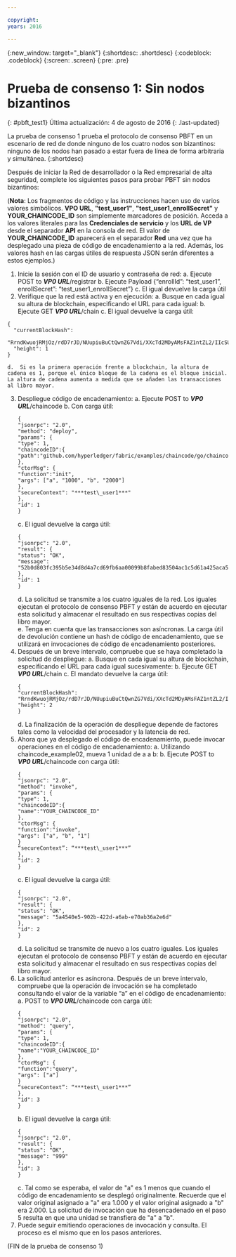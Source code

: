 ```yaml
---

copyright:
years: 2016

---
```


{:new_window: target="_blank"}
{:shortdesc: .shortdesc}
{:codeblock: .codeblock}
{:screen: .screen}
{:pre: .pre}


# Prueba de consenso 1: Sin nodos bizantinos
{: #pbft_test1}
Última actualización: 4 de agosto de 2016
{: .last-updated}

La prueba de consenso 1 prueba el protocolo de consenso PBFT en un escenario de red de donde ninguno de los cuatro nodos son bizantinos: ninguno de los nodos han pasado a estar fuera de línea de forma arbitraria y simultánea.
{:shortdesc}

Después de iniciar la Red de desarrollador o la Red empresarial de alta seguridad, complete los siguientes pasos para probar PBFT sin nodos bizantinos:

(**Nota**:  Los fragmentos de código y las instrucciones hacen uso de varios valores simbólicos.  **VPO URL**, **"test_user1"**, **"test_user1_enrollSecret"** y **YOUR_CHAINCODE_ID** son simplemente marcadores de posición.  Acceda a los valores literales para las **Credenciales de servicio** y los **URL de VP** desde el separador **API** en la consola de red.  El valor de **YOUR_CHAINCODE_ID** aparecerá en el separador **Red** una vez que ha desplegado una pieza de código de encadenamiento a la red.  Además, los valores hash en las cargas útiles de respuesta JSON serán diferentes a estos ejemplos.)

1.	Inicie la sesión con el ID de usuario y contraseña de red:
    a.  Ejecute POST to ***VP0 URL***/registrar
    b.	Ejecute Payload {“enrollId”: “test_user1”, enrollSecret”: “test_user1_enrollSecret”}      c.	El igual devuelve la carga útil
2.	Verifique que la red está activa y en ejecución:
    a.	Busque en cada igual su altura de blockchain, especificando el URL para cada igual:
    b.  Ejecute GET ***VP0 URL***/chain
    c.  El igual devuelve la carga útil:
   ```
   {
     "currentBlockHash":
     "RrndKwuojRMjOz/rdD7rJD/NUupiuBuCtQwnZG7Vdi/XXcTd2MDyAMsFAZ1ntZL2/IIcSUeatIZAKS6ss7fEvg==",
     "height": 1
   }
   ```
    d.	Si es la primera operación frente a blockchain, la altura de cadena es 1, porque el único bloque de la cadena es el bloque inicial. La altura de cadena aumenta a medida que se añaden las transacciones al libro mayor.
3.	Despliegue código de encadenamiento:
    a.	Ejecute POST to ***VP0 URL***/chaincode
    b.  Con carga útil:  
       ```
       {
       "jsonrpc": "2.0",
       "method": "deploy",
       "params": {
       "type": 1,
       "chaincodeID":{
       "path":"github.com/hyperledger/fabric/examples/chaincode/go/chaincode_example02"
       },
       "ctorMsg": {
       "function":"init",
       "args": ["a", "1000", "b", "2000"]
       },
       "secureContext": "***test\_user1***"
       },
       "id": 1
       }
       ```
     c.  El igual devuelve la carga útil:  
       ```
       {
       "jsonrpc": "2.0",
       "result": {
       "status": "OK",
       "message":
       "52b0d803fc395b5e34d8d4a7cd69fb6aa00099b8fabed83504ac1c5d61a425aca5b3ad3bf96643ea4fdaac132c417c37b00f88fa800de7ece387d008a76d3586"
       },
       "id": 1
       }
       ```
    d. La solicitud se transmite a los cuatro iguales de la red. Los iguales ejecutan el protocolo de consenso PBFT y están de acuerdo en ejecutar esta solicitud y almacenar el resultado en sus respectivas copias del libro mayor.  
    e.	Tenga en cuenta que las transacciones son asíncronas. La carga útil de devolución contiene un hash de código de encadenamiento, que se utilizará en invocaciones de código de encadenamiento posteriores.
4.  Después de un breve intervalo, compruebe que se haya completado la solicitud de despliegue:
    a.  Busque en cada igual su altura de blockchain, especificando el URL para cada igual sucesivamente:
    b.  Ejecute GET ***VP0 URL***/chain
    c.  El mandato devuelve la carga útil:
      ```
      {
      "currentBlockHash":
      "RrndKwuojRMjOz/rdD7rJD/NUupiuBuCtQwnZG7Vdi/XXcTd2MDyAMsFAZ1ntZL2/IIcSUeatIZAKS6ss7fEvg==",
      "height": 2
      }
      ```
    d.  La finalización de la operación de despliegue depende de factores tales como la velocidad del procesador y la latencia de red.
5.  Ahora que ya desplegado el código de encadenamiento, puede invocar operaciones en el código de encadenamiento:
    a.  Utilizando chaincode_example02, mueva 1 unidad de a a b:
    b.  Ejecute POST to ***VP0 URL***/chaincode con carga útil:
      ```
      {
      "jsonrpc": "2.0",
      "method": "invoke",
      "params": {
      "type": 1,
      "chaincodeID":{
      "name":"YOUR_CHAINCODE_ID"
      },
      "ctorMsg": {
      "function":"invoke",
      "args": ["a", "b", "1"]
      }
      “secureContext”: “***test\_user1***”
      },
      "id": 2
      }
      ```
    c.  El igual devuelve la carga útil:
      ```
      {
      "jsonrpc": "2.0",
      "result": {
      "status": "OK",
      "message": "5a4540e5-902b-422d-a6ab-e70ab36a2e6d"
      },
      "id": 2
      }
      ```  
    d.  La solicitud se transmite de nuevo a los cuatro iguales. Los iguales ejecutan el protocolo de consenso PBFT y están de acuerdo en ejecutar esta solicitud y almacenar el resultado en sus respectivas copias del libro mayor.
6.  La solicitud anterior es asíncrona. Después de un breve intervalo, compruebe que la operación de invocación se ha completado consultando el valor de la variable “a” en el código de encadenamiento:
    a.  POST to ***VP0 URL***/chaincode con carga útil:
      ```
      {
      "jsonrpc": "2.0",
      "method": "query",
      "params": {
      "type": 1,
      "chaincodeID":{
      "name":"YOUR_CHAINCODE_ID"
      },
      "ctorMsg": {
      "function":"query",
      "args": ["a"]
      }
      “secureContext”: “***test\_user1***”
      },
      "id": 3
      }
      ```   
    b.  El igual devuelve la carga útil:
      ```
      {
      "jsonrpc": "2.0",
      "result": {
      "status": "OK",
      "message": "999"
      },
      "id": 3
      }
      ```
    c.  Tal como se esperaba, el valor de "a" es 1 menos que cuando el código de encadenamiento se desplegó originalmente.  Recuerde que el valor original asignado a "a" era 1.000 y el valor original asignado a "b" era 2.000.  La solicitud de invocación que ha desencadenado en el paso 5 resulta en que una unidad se transfiera de "a" a "b".
7.  Puede seguir emitiendo operaciones de invocación y consulta. El proceso es el mismo que en los pasos anteriores.

  (FIN de la prueba de consenso 1)

